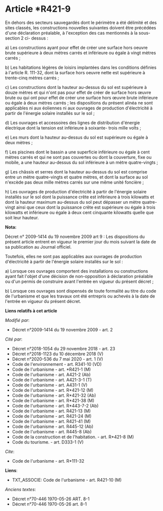 # Article *R421-9

En dehors des secteurs sauvegardés dont le périmètre a été délimité et des sites classés, les constructions nouvelles
suivantes doivent être précédées d'une déclaration préalable, à l'exception des cas mentionnés à la sous-section 2 ci-
dessus : 

a) Les constructions ayant pour effet de créer une surface hors oeuvre brute supérieure à deux mètres carrés et inférieure ou
égale à vingt mètres carrés ; 

b) Les habitations légères de loisirs implantées dans les conditions définies à l'article R. 111-32, dont la surface hors
oeuvre nette est supérieure à trente-cinq mètres carrés ; 

c) Les constructions dont la hauteur au-dessus du sol est supérieure à douze mètres et qui n'ont pas pour effet de créer de
surface hors œuvre brute ou qui ont pour effet de créer une surface hors œuvre brute inférieure ou égale à deux mètres
carrés ; les dispositions du présent alinéa ne sont applicables ni aux éoliennes ni aux ouvrages de production d'électricité
à partir de l'énergie solaire installés sur le sol ; 

d) Les ouvrages et accessoires des lignes de distribution d'énergie électrique dont la tension est inférieure à soixante-
trois mille volts ; 

e) Les murs dont la hauteur au-dessus du sol est supérieure ou égale à deux mètres ; 

f) Les piscines dont le bassin a une superficie inférieure ou égale à cent mètres carrés et qui ne sont pas couvertes ou dont
la couverture, fixe ou mobile, a une hauteur au-dessus du sol inférieure à un mètre quatre-vingts ; 

g) Les châssis et serres dont la hauteur au-dessus du sol est comprise entre un mètre quatre-vingts et quatre mètres, et dont
la surface au sol n'excède pas deux mille mètres carrés sur une même unité foncière ; 

h) Les ouvrages de production d'électricité à partir de l'énergie solaire installés sur le sol dont la puissance crête est
inférieure à trois kilowatts et dont la hauteur maximum au-dessus du sol peut dépasser un mètre quatre-vingt ainsi que ceux
dont la puissance crête est supérieure ou égale à trois kilowatts et inférieure ou égale à deux cent cinquante kilowatts
quelle que soit leur hauteur.

**Nota:**

Décret n° 2009-1414 du 19 novembre 2009 art 9 : Les dispositions du présent article entrent en vigueur le premier jour du
mois suivant la date de sa publication au Journal officiel.

Toutefois, elles ne sont pas applicables aux ouvrages de production d'électricité à partir de l'énergie solaire installés sur
le sol :

a) Lorsque ces ouvrages comportent des installations ou constructions ayant fait l'objet d'une décision de non-opposition à
déclaration préalable ou d'un permis de construire avant l'entrée en vigueur du présent décret ;

b) Lorsque ces ouvrages sont dispensés de toute formalité au titre du code de l'urbanisme et que les travaux ont été
entrepris ou achevés à la date de l'entrée en vigueur du présent décret.

**Liens relatifs à cet article**

_Modifié par_:

  - Décret n°2009-1414 du 19 novembre 2009 - art. 2

_Cité par_:

  - Décret n°2018-1054 du 29 novembre 2018 - art. 23
  - Décret n°2018-1123 du 10 décembre 2018 (V)
  - Décret n°2020-536 du 7 mai 2020 - art. 1 (V)
  - Code de l'environnement - art. R341-10 (VD)
  - Code de l'urbanisme - art. *R421-1 (M)
  - Code de l'urbanisme - art. A421-2 (Ab)
  - Code de l'urbanisme - art. A421-3-1 (T)
  - Code de l'urbanisme - art. A431-1 (V)
  - Code de l'urbanisme - art. R*421-12 (M)
  - Code de l'urbanisme - art. R*421-32 (Ab)
  - Code de l'urbanisme - art. R*421-38 (M)
  - Code de l'urbanisme - art. R*443-7-2 (Ab)
  - Code de l'urbanisme - art. R421-13 (M)
  - Code de l'urbanisme - art. R421-24 (M)
  - Code de l'urbanisme - art. R421-41 (M)
  - Code de l'urbanisme - art. R445-12 (Ab)
  - Code de l'urbanisme - art. R445-8 (Ab)
  - Code de la construction et de l'habitation. - art. R*421-8 (M)
  - Code du tourisme. - art. D333-1 (V)

_Cite_:

  - Code de l'urbanisme - art. R*111-32

**Liens**:

  - TXT_ASSOCIE: Code de l'urbanisme - art. R421-10 (M)

_Anciens textes_:

  - Décret n°70-446 1970-05-26 ART. 8-1
  - Décret n°70-446 1970-05-26 art. 8-1
